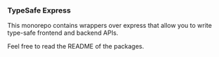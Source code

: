 ### TypeSafe Express

This monorepo contains wrappers over express that allow you to write type-safe frontend and backend APIs.

Feel free to read the README of the packages.
